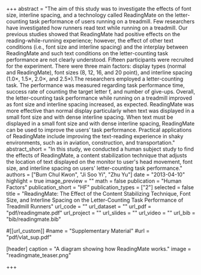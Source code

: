 +++
abstract = "The aim of this study was to investigate the effects of font size, interline spacing, and a technology called ReadingMate on the letter-counting task performance of users running on a treadmill. Few researchers have investigated how runners read text while running on a treadmill. Our previous studies showed that ReadingMate had positive effects on the reading-while-running experience; however, the effect of other text conditions (i.e., font size and interline spacing) and the interplay between ReadingMate and such text conditions on the letter-counting task performance are not clearly understood. Fifteen participants were recruited for the experiment. There were three main factors: display types (normal and ReadingMate), font sizes (8, 12, 16, and 20 point), and interline spacing (1.0×, 1.5×, 2.0×, and 2.5×).The researchers employed a letter-counting task. The performance was measured regarding task performance time, success rate of counting the target letter f, and number of give-ups. Overall, the letter-counting task performance while running on a treadmill improved as font size and interline spacing increased, as expected. ReadingMate was more effective than normal display particularly when text was displayed in a small font size and with dense interline spacing. When text must be displayed in a small font size and with dense interline spacing, ReadingMate can be used to improve the users’ task performance. Practical applications of ReadingMate include improving the text-reading experience in shaky environments, such as in aviation, construction, and transportation."
abstract_short = "In this study, we conducted a human subject study to find the effects of ReadingMate, a content stabilization technique that adjusts the location of text displayed on the monitor to user's head movement, font size, and interline spacing on users' letter-counting task performance."
authors = ["Bum Chul Kwon", "Ji Soo Yi", "Zhu Yu"]
date = "2013-04-10"
highlight = true
image_preview = ""
math = false
publication = "Human Factors"
publication_short = "HF"
publication_types = ["2"]
selected = false
title = "ReadingMate: The Effect of the Content Stabilizing Technique, Font Size, and Interline Spacing on the Letter-Counting Task Performance of Treadmill Runners"
url_code = ""
url_dataset = ""
url_pdf = "pdf/readingmate.pdf"
url_project = ""
url_slides = ""
url_video = ""
url_bib = "bib/readingmate.bib"

#[[url_custom]]
#name = "Supplementary Material"
#url = "pdf/vlat_sup.pdf"

[header]
  caption = "A diagram showing how ReadingMate works."
  image = "readingmate_teaser.png"

+++

